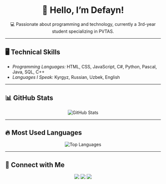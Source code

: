 <h1 align="center">👋 Hello, I’m Defayn!</h1>  
<p align="center">💻 Passionate about programming and technology, currently a 3rd-year student specializing in PVTAS.</p>  

---

## 🖥 Technical Skills  
- *Programming Languages:* HTML, CSS, JavaScript, C#, Python, Pascal, Java, SQL, C++  
- *Languages I Speak:* Kyrgyz, Russian, Uzbek, English  

---

## 📊 GitHub Stats  
<p align="center">  
  <img src="https://github-readme-stats.vercel.app/api?username=Defayn&show_icons=true&theme=dark" alt="GitHub Stats">  
</p>  

---

## 🔥 Most Used Languages  
<p align="center">  
  <img src="https://github-readme-stats.vercel.app/api/top-langs/?username=Defayn&layout=compact&theme=dark" alt="Top Languages">  
</p>  

---

## 🔗 Connect with Me  
<p align="center">
  <a href="https://youtube.com/c/СиздинКанал"><img src="https://img.shields.io/badge/YouTube-FF0000?style=for-the-badge&logo=youtube&logoColor=white"></a>
  <a href="https://http:t.me/Violetta0330"><img src="https://img.shields.io/badge/Telegram-2CA5E0?style=for-the-badge&logo=telegram&logoColor=white"></a>
  <a href="https://linkedin.com/in/СиздинПрофиль"><img src="https://img.shields.io/badge/LinkedIn-0077B5?style=for-the-badge&logo=linkedin&logoColor=white"></a>
</p>
